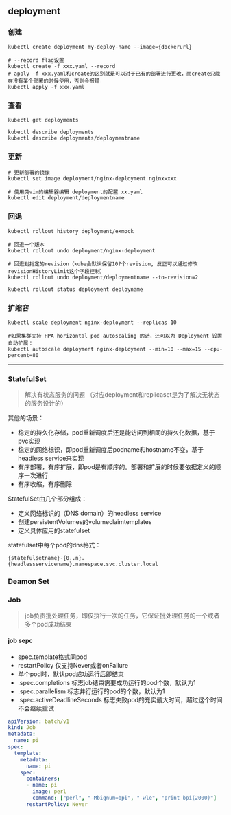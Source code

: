 ## deployment 
### 创建
```shell
kubectl create deployment my-deploy-name --image={dockerurl}

# --record flag设置
kubectl create -f xxx.yaml --record
# apply -f xxx.yaml和create的区别就是可以对于已有的部署进行更改，而create只能在没有某个部署的时候使用，否则会报错
kubectl apply -f xxx.yaml
```

### 查看
```shell
kubectl get deployments

kubectl describe deployments
kubectl describe deployments/deploymentname

```

### 更新
```shell
# 更新部署的镜像
kubectl set image deployment/nginx-deployment nginx=xxx

# 使用类vim的编辑器编辑 deployment的配置 xx.yaml
kubectl edit deployment/deploymentname
```

### 回退
```shell
kubectl rollout history deployment/exmock

# 回退一个版本
kubectl rollout undo deployment/nginx-deployment

# 回退到指定的revision（kube会默认保留10?个revision, 反正可以通过修改revisionHistoryLimit这个字段控制）
kubectl rollout undo deployment/deploymentname --to-revision=2

kubectl rollout status deployment deployname
```

### 扩缩容
```shell
kubectl scale deployment nginx-deployment --replicas 10

#如果集群支持 HPA horizontal pod autoscaling 的话，还可以为 Deployment 设置自动扩展：
kubectl autoscale deployment nginx-deployment --min=10 --max=15 --cpu-percent=80

```

---
### StatefulSet 
> 解决有状态服务的问题 （对应deployment和replicaset是为了解决无状态的服务设计的）

其他的场景：

- 稳定的持久化存储，pod重新调度后还是能访问到相同的持久化数据，基于pvc实现
- 稳定的网络标识，即pod重新调度后podname和hostname不变，基于headless service来实现
- 有序部署，有序扩展，即pod是有顺序的。部署和扩展的时候要依据定义的顺序一次进行
- 有序收缩，有序删除

StatefulSet由几个部分组成：
- 定义网络标识的（DNS domain）的headless service
- 创建persistentVolumes的volumeclaimtemplates
- 定义具体应用的statefulset

statefulset中每个pod的dns格式：
```shell
{statefulsetname}-{0..n}.{headlessservicename}.namespace.svc.cluster.local
```

### Deamon Set

### Job

> job负责批处理任务，即仅执行一次的任务，它保证批处理任务的一个或者多个pod成功结束

#### job sepc

- spec.template格式同pod
- restartPolicy 仅支持Never或者onFailure
- 单个pod时，默认pod成功运行后即结束
- .spec.completions 标志job结束需要成功运行的pod个数，默认为1
- .spec.parallelism 标志并行运行的pod的个数，默认为1
- .spec.activeDeadlineSeconds 标志失败pod的充实最大时间，超过这个时间不会继续重试

```yaml
apiVersion: batch/v1
kind: Job
metadata: 
  name: pi
spec:
  template:
    metadata:
      name: pi
    spec:
      containers:
      - name: pi
        image: perl
        command: ["perl", "-Mbignum=bpi", "-wle", "print bpi(2000)"]
      restartPolicy: Never
```